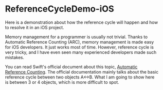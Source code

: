 # ReferenceCycleDemo-iOS

Here is a demonstration about how the reference cycle will happen and how to resolve it in an iOS project.

Memory management for a programmer is usually not trivial. Thanks to Automatic Reference Counting (ARC), memory management is made easy for iOS developers. It just works most of time. However, reference cycle is very tricky, and I have even seen many experienced developers made such mistakes. 

You can read Swift's official document about this topic, [Automatic Reference Counting](https://docs.swift.org/swift-book/documentation/the-swift-programming-language/automaticreferencecounting/). The official documentation mainly talks about the basic reference cycle between two objects A<->B. What I am going to show here is between 3 or 4 objects, which is more difficult to spot. 
